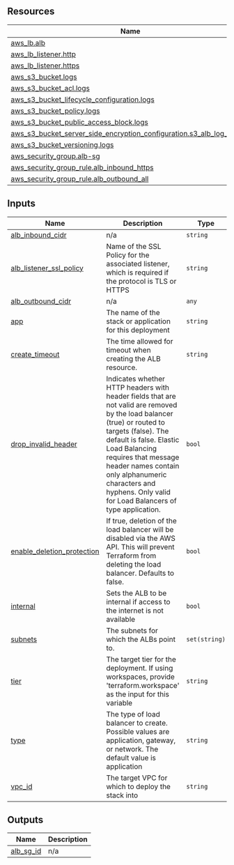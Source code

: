 <!-- BEGIN_TF_DOCS -->
## Resources

| Name | Type |
|------|------|
| [aws_lb.alb](https://registry.terraform.io/providers/hashicorp/aws/latest/docs/resources/lb) | resource |
| [aws_lb_listener.http](https://registry.terraform.io/providers/hashicorp/aws/latest/docs/resources/lb_listener) | resource |
| [aws_lb_listener.https](https://registry.terraform.io/providers/hashicorp/aws/latest/docs/resources/lb_listener) | resource |
| [aws_s3_bucket.logs](https://registry.terraform.io/providers/hashicorp/aws/latest/docs/resources/s3_bucket) | resource |
| [aws_s3_bucket_acl.logs](https://registry.terraform.io/providers/hashicorp/aws/latest/docs/resources/s3_bucket_acl) | resource |
| [aws_s3_bucket_lifecycle_configuration.logs](https://registry.terraform.io/providers/hashicorp/aws/latest/docs/resources/s3_bucket_lifecycle_configuration) | resource |
| [aws_s3_bucket_policy.logs](https://registry.terraform.io/providers/hashicorp/aws/latest/docs/resources/s3_bucket_policy) | resource |
| [aws_s3_bucket_public_access_block.logs](https://registry.terraform.io/providers/hashicorp/aws/latest/docs/resources/s3_bucket_public_access_block) | resource |
| [aws_s3_bucket_server_side_encryption_configuration.s3_alb_log_bucket](https://registry.terraform.io/providers/hashicorp/aws/latest/docs/resources/s3_bucket_server_side_encryption_configuration) | resource |
| [aws_s3_bucket_versioning.logs](https://registry.terraform.io/providers/hashicorp/aws/latest/docs/resources/s3_bucket_versioning) | resource |
| [aws_security_group.alb-sg](https://registry.terraform.io/providers/hashicorp/aws/latest/docs/resources/security_group) | resource |
| [aws_security_group_rule.alb_inbound_https](https://registry.terraform.io/providers/hashicorp/aws/latest/docs/resources/security_group_rule) | resource |
| [aws_security_group_rule.alb_outbound_all](https://registry.terraform.io/providers/hashicorp/aws/latest/docs/resources/security_group_rule) | resource |

## Inputs

| Name | Description | Type | Default | Required |
|------|-------------|------|---------|:--------:|
| <a name="input_alb_inbound_cidr"></a> [alb\_inbound\_cidr](#input\_alb\_inbound\_cidr) | n/a | `string` | n/a | yes |
| <a name="input_alb_listener_ssl_policy"></a> [alb\_listener\_ssl\_policy](#input\_alb\_listener\_ssl\_policy) | Name of the SSL Policy for the associated listener, which is required if the protocol is TLS or HTTPS | `string` | `"ELBSecurityPolicy-2016-08"` | no |
| <a name="input_alb_outbound_cidr"></a> [alb\_outbound\_cidr](#input\_alb\_outbound\_cidr) | n/a | `any` | n/a | yes |
| <a name="input_app"></a> [app](#input\_app) | The name of the stack or application for this deployment | `string` | n/a | yes |
| <a name="input_create_timeout"></a> [create\_timeout](#input\_create\_timeout) | The time allowed for timeout when creating the ALB resource. | `string` | `"10m"` | no |
| <a name="input_drop_invalid_header"></a> [drop\_invalid\_header](#input\_drop\_invalid\_header) | Indicates whether HTTP headers with header fields that are not valid are removed by the load balancer (true) or routed to targets (false). The default is false. Elastic Load Balancing requires that message header names contain only alphanumeric characters and hyphens. Only valid for Load Balancers of type application. | `bool` | `true` | no |
| <a name="input_enable_deletion_protection"></a> [enable\_deletion\_protection](#input\_enable\_deletion\_protection) | If true, deletion of the load balancer will be disabled via the AWS API. This will prevent Terraform from deleting the load balancer. Defaults to false. | `bool` | `true` | no |
| <a name="input_internal"></a> [internal](#input\_internal) | Sets the ALB to be internal if access to the internet is not available | `bool` | n/a | yes |
| <a name="input_subnets"></a> [subnets](#input\_subnets) | The subnets for which the ALBs point to. | `set(string)` | n/a | yes |
| <a name="input_tier"></a> [tier](#input\_tier) | The target tier for the deployment. If using workspaces, provide 'terraform.workspace' as the input for this variable | `string` | n/a | yes |
| <a name="input_type"></a> [type](#input\_type) | The type of load balancer to create. Possible values are application, gateway, or network. The default value is application | `string` | `"application"` | no |
| <a name="input_vpc_id"></a> [vpc\_id](#input\_vpc\_id) | The target VPC for which to deploy the stack into | `string` | n/a | yes |

## Outputs

| Name | Description |
|------|-------------|
| <a name="output_alb_sg_id"></a> [alb\_sg\_id](#output\_alb\_sg\_id) | n/a |
<!-- END_TF_DOCS -->
